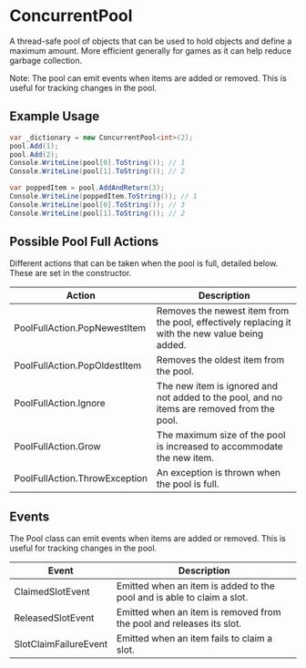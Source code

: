 # ConcurrentPool

A thread-safe pool of objects that can be used to hold objects and define a maximum amount. More efficient generally for
games as it can help reduce garbage collection.

Note: The pool can emit events when items are added or removed. This is useful for tracking changes in the pool.

## Example Usage

```csharp
var _dictionary = new ConcurrentPool<int>(2);
pool.Add(1);
pool.Add(2);
Console.WriteLine(pool[0].ToString()); // 1
Console.WriteLine(pool[1].ToString()); // 2

var poppedItem = pool.AddAndReturn(3);
Console.WriteLine(poppedItem.ToString()); // 1
Console.WriteLine(pool[0].ToString()); // 3
Console.WriteLine(pool[1].ToString()); // 2

```

## Possible Pool Full Actions

Different actions that can be taken when the pool is full, detailed below. These are set in the constructor.

| Action                        | Description                                                                                     |
|-------------------------------|-------------------------------------------------------------------------------------------------|
| PoolFullAction.PopNewestItem  | Removes the newest item from the pool, effectively replacing it with the new value being added. |
| PoolFullAction.PopOldestItem  | Removes the oldest item from the pool.                                                          |
| PoolFullAction.Ignore         | The new item is ignored and not added to the pool, and no items are removed from the pool.      |
| PoolFullAction.Grow           | The maximum size of the pool is increased to accommodate the new item.                          |
| PoolFullAction.ThrowException | An exception is thrown when the pool is full.                                                   |

## Events

The Pool class can emit events when items are added or removed. This is useful for tracking changes in the pool.

| Event                 | Description                                                            |
|-----------------------|------------------------------------------------------------------------|
| ClaimedSlotEvent      | Emitted when an item is added to the pool and is able to claim a slot. |
| ReleasedSlotEvent     | Emitted when an item is removed from the pool and releases its slot.   |
| SlotClaimFailureEvent | Emitted when an item fails to claim a slot.                            |
